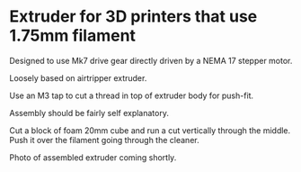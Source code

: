 # Extruder for 3D printers that use 1.75mm filament 

Designed to use Mk7 drive gear directly driven by a NEMA 17 stepper motor.

Loosely based on airtripper extruder.

Use an M3 tap to cut a thread in top of extruder body for push-fit.

Assembly should be fairly self explanatory.

Cut a block of foam 20mm cube and run a cut vertically through the middle. Push it over the filament going through the cleaner.

Photo of assembled extruder coming shortly.
